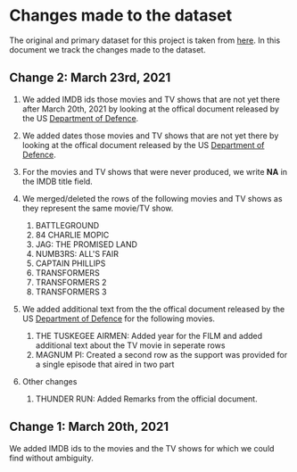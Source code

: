 # Changes made to the dataset

The original and primary dataset for this project is taken from [here](https://www.kaggle.com/ksb357/military-hollywood-collaboration-database). In this document we track the changes made to the dataset.

## Change 2: March 23rd, 2021

1. We added IMDB ids those movies and TV shows that are not yet there after March 20th, 2021 by looking at the offical document released by the US [Department of Defence](https://drive.google.com/file/d/1NeDVYu_gvEhtdQVtSFPRIapHDxJx6842/view).

2. We added dates those movies and TV shows that are not yet there by looking at the offical document released by the US [Department of Defence](https://drive.google.com/file/d/1NeDVYu_gvEhtdQVtSFPRIapHDxJx6842/view).

3. For the movies and TV shows that were never produced, we write **NA** in the IMDB title field.

4. We merged/deleted the rows of the following movies and TV shows as they represent the same movie/TV show.

   1. BATTLEGROUND
   2. 84 CHARLIE MOPIC
   3. JAG: THE PROMISED LAND
   4. NUMB3RS: ALL'S FAIR
   5. CAPTAIN PHILLIPS
   6. TRANSFORMERS
   7. TRANSFORMERS 2
   8. TRANSFORMERS 3

5. We added additional text from the the offical document released by the US [Department of Defence](https://drive.google.com/file/d/1NeDVYu_gvEhtdQVtSFPRIapHDxJx6842/view) for the following movies.

   1. THE TUSKEGEE AIRMEN: Added year for the FILM and added additional text about the TV movie in seperate rows
   2. MAGNUM PI: Created a second row as the support was provided for a single episode that aired in two part

6. Other changes
   1. THUNDER RUN: Added Remarks from the official document.

## Change 1: March 20th, 2021

We added IMDB ids to the movies and the TV shows for which we could find without ambiguity.
